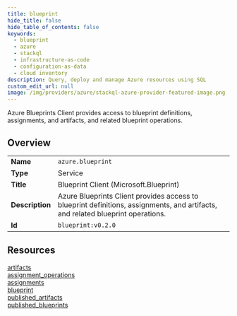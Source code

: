 ```yaml
---
title: blueprint
hide_title: false
hide_table_of_contents: false
keywords:
  - blueprint
  - azure
  - stackql
  - infrastructure-as-code
  - configuration-as-data
  - cloud inventory
description: Query, deploy and manage Azure resources using SQL
custom_edit_url: null
image: /img/providers/azure/stackql-azure-provider-featured-image.png
---
```

Azure Blueprints Client provides access to blueprint definitions, assignments, and artifacts, and related blueprint operations.  
    

## Overview
<table><tbody>
<tr><td><b>Name</b></td><td><code>azure.blueprint</code></td></tr>
<tr><td><b>Type</b></td><td>Service</td></tr>
<tr><td><b>Title</b></td><td>Blueprint Client (Microsoft.Blueprint)</td></tr>
<tr><td><b>Description</b></td><td>Azure Blueprints Client provides access to blueprint definitions, assignments, and artifacts, and related blueprint operations.</td></tr>
<tr><td><b>Id</b></td><td><code>blueprint:v0.2.0</code></td></tr>
</tbody></table>

## Resources
<div class="row">
<div class="providerDocColumn">
<a href="/providers/azure/blueprint/artifacts/">artifacts</a><br />
<a href="/providers/azure/blueprint/assignment_operations/">assignment_operations</a><br />
<a href="/providers/azure/blueprint/assignments/">assignments</a><br />
</div>
<div class="providerDocColumn">
<a href="/providers/azure/blueprint/blueprint/">blueprint</a><br />
<a href="/providers/azure/blueprint/published_artifacts/">published_artifacts</a><br />
<a href="/providers/azure/blueprint/published_blueprints/">published_blueprints</a><br />
</div>
</div>
